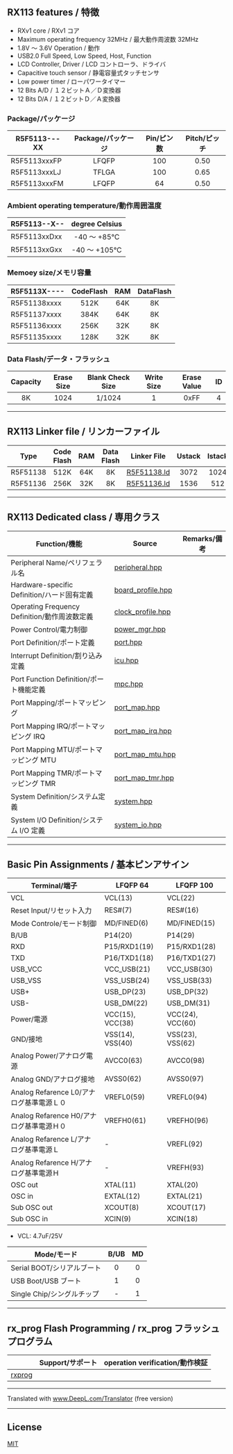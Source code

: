 
## RX113 features / 特徴

- RXv1 core / RXv1 コア
- Maximum operating frequency 32MHz / 最大動作周波数 32MHz
- 1.8V ～ 3.6V Operation / 動作
- USB2.0 Full Speed, Low Speed, Host, Function
- LCD Controller, Driver / LCD コントローラ、ドライバ
- Capacitive touch sensor / 静電容量式タッチセンサ
- Low power timer / ローパワータイマー
- 12 Bits A/D / １２ビットＡ／Ｄ変換器
- 12 Bits D/A / １２ビットＤ／Ａ変換器

### Package/パッケージ

|R5F5113---XX|Package/パッケージ|Pin/ピン数|Pitch/ピッチ|
|---|:-:|:-:|:-:|
|R5F5113xxxFP|LFQFP|100|0.50|
|R5F5113xxxLJ|TFLGA|100|0.65|
|R5F5113xxxFM|LFQFP|64|0.50|

### Ambient operating temperature/動作周囲温度

|R5F5113--X--|degree Celsius|
|---|:-:|
|R5F5113xxDxx|-40 ～ +85℃|
|R5F5113xxGxx|-40 ～ +105℃|

### Memoey size/メモリ容量

|R5F5113X----|CodeFlash|RAM|DataFlash|
|---|:-:|:-:|:-:|
|R5F51138xxxx|512K|64K|8K|
|R5F51137xxxx|384K|64K|8K|
|R5F51136xxxx|256K|32K|8K|
|R5F51135xxxx|128K|32K|8K|

### Data Flash/データ・フラッシュ

|Capacity|Erase Size|Blank Check Size|Write Size|Erase Value|ID|
|:-:|:-:|:-:|:-:|:-:|:-:|
|8K|1024|1/1024|1|0xFF|4|

---

## RX113 Linker file / リンカーファイル

|Type|Code Flash|RAM|Data Flash|Linker File|Ustack|Istack|
|---|:-:|:-:|:-:|---|:-:|:-:|
|R5F51138|512K|64K|8K|[R5F51138.ld](R5F51138.ld?ts=4)|3072|1024|
|R5F51136|256K|32K|8K|[R5F51136.ld](R5F51136.ld?ts=4)|1536|512|

---

## RX113 Dedicated class / 専用クラス

|Function/機能|Source|Remarks/備考|
|---|---|:-:|
|Peripheral Name/ペリフェラル名|[peripheral.hpp](peripheral.hpp?ts=4)||
|Hardware-specific Definition/ハード固有定義|[board_profile.hpp](board_profile.hpp?ts=4)||
|Operating Frequency Definition/動作周波数定義|[clock_profile.hpp](clock_profile.hpp?ts=4)||
|Power Control/電力制御|[power_mgr.hpp](power_mgr.hpp?ts=4)||
|Port Definition/ポート定義|[port.hpp](port.hpp?ts=4)||
|Interrupt Definition/割り込み定義|[icu.hpp](icu.hpp?ts=4)||
|Port Function Definition/ポート機能定義|[mpc.hpp](mpc.hpp?ts=4)||
|Port Mapping/ポートマッピング|[port_map.hpp](port_map.hpp?ts=4)||
|Port Mapping IRQ/ポートマッピング IRQ|[port_map_irq.hpp](port_map_irq.hpp?ts=4)||
|Port Mapping MTU/ポートマッピング MTU|[port_map_mtu.hpp](port_map_mtu.hpp?ts=4)||
|Port Mapping TMR/ポートマッピング TMR|[port_map_tmr.hpp](port_map_tmr.hpp?ts=4)||
|System Definition/システム定義|[system.hpp](system.hpp?ts=4)||
|System I/O Definition/システム I/O 定義|[system_io.hpp](system_io.hpp?ts=4)||

---

## Basic Pin Assignments / 基本ピンアサイン

|Terminal/端子|LFQFP 64|LFQFP 100|
|---|---|---|
|VCL|VCL(13)|VCL(22)|
|Reset Input/リセット入力|RES#(7)|RES#(16)|
|Mode Controle/モード制御|MD/FINED(6)|MD/FINED(15)|
|B/UB|P14(20)|P14(29)|
|RXD|P15/RXD1(19)|P15/RXD1(28)|
|TXD|P16/TXD1(18)|P16/TXD1(27)|
|USB_VCC|VCC_USB(21)|VCC_USB(30)|
|USB_VSS|VSS_USB(24)|VSS_USB(33)|
|USB+|USB_DP(23)|USB_DP(32)|
|USB-|USB_DM(22)|USB_DM(31)|
|Power/電源|VCC(15), VCC(38)|VCC(24), VCC(60)|
|GND/接地|VSS(14), VSS(40)|VSS(23), VSS(62)|
|Analog Power/アナログ電源|AVCC0(63)|AVCC0(98)|
|Analog GND/アナログ接地|AVSS0(62)|AVSS0(97)|
|Analog Refarence L0/アナログ基準電源Ｌ０|VREFL0(59)|VREFL0(94)|
|Analog Refarence H0/アナログ基準電源Ｈ０|VREFH0(61)|VREFH0(96)|
|Analog Refarence L/アナログ基準電源Ｌ|-|VREFL(92)|
|Analog Refarence H/アナログ基準電源Ｈ|-|VREFH(93)|
|OSC out|XTAL(11)|XTAL(20)|
|OSC in|EXTAL(12)|EXTAL(21)|
|Sub OSC out|XCOUT(8)|XCOUT(17)|
|Sub OSC in|XCIN(9)|XCIN(18)|

- VCL: 4.7uF/25V

|Mode/モード|B/UB|MD|
|---|:---:|:---:|
|Serial BOOT/シリアルブート|0|0|
|USB Boot/USB ブート|1|0|
|Single Chip/シングルチップ|-|1|

---

## rx_prog Flash Programming / rx_prog フラッシュプログラム

||Support/サポート|operation verification/動作検証|
|-|:-:|:-:|
|[rxprog](../rxprog)|||

---

Translated with www.DeepL.com/Translator (free version)

---

## License

[MIT](../LICENSE)
